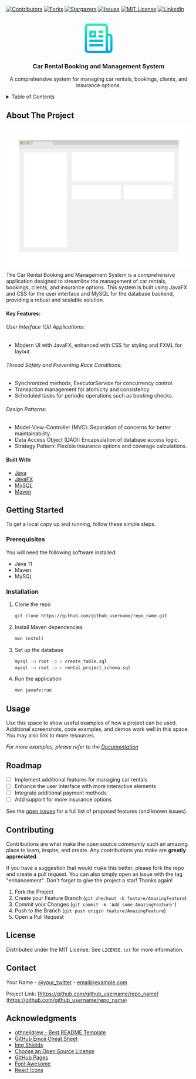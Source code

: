 <!-- Improved compatibility of back to top link: See: https://github.com/othneildrew/Best-README-Template/pull/73 -->
<a name="readme-top"></a>

<!-- PROJECT SHIELDS -->
[![Contributors][contributors-shield]][contributors-url]
[![Forks][forks-shield]][forks-url]
[![Stargazers][stars-shield]][stars-url]
[![Issues][issues-shield]][issues-url]
[![MIT License][license-shield]][license-url]
[![LinkedIn][linkedin-shield]][linkedin-url]

<!-- PROJECT LOGO -->
<br />
<div align="center">
  <a href="https://github.com/github_username/repo_name">
    <img src="images/logo.png" alt="Logo" width="80" height="80">
  </a>

  <h3 align="center">Car Rental Booking and Management System</h3>

  <p align="center">
    A comprehensive system for managing car rentals, bookings, clients, and insurance options.
    

   
  </p>
</div>

<!-- TABLE OF CONTENTS -->
<details>
  <summary>Table of Contents</summary>
  <ol>
    <li>
      <a href="#about-the-project">About The Project</a>
      <ul>
        <li><a href="#built-with">Built With</a></li>
      </ul>
    </li>
    <li>
      <a href="#getting-started">Getting Started</a>
      <ul>
        <li><a href="#prerequisites">Prerequisites</a></li>
        <li><a href="#installation">Installation</a></li>
      </ul>
    </li>
    <li><a href="#usage">Usage</a></li>
    <li><a href="#roadmap">Roadmap</a></li>
    <li><a href="#contributing">Contributing</a></li>
    <li><a href="#license">License</a></li>
    <li><a href="#contact">Contact</a></li>
    <li><a href="#acknowledgments">Acknowledgments</a></li>
  </ol>
</details>

<!-- ABOUT THE PROJECT -->
## About The Project

[![Product Name Screen Shot][product-screenshot]](https://example.com)

The Car Rental Booking and Management System is a comprehensive application designed to streamline the management of car rentals, bookings, clients, and insurance options. This system is built using JavaFX and CSS for the user interface and MySQL for the database backend, providing a robust and scalable solution.

#### Key Features:

###### User Interface (UI) Applications:
  * Modern UI with JavaFX, enhanced with CSS for styling and FXML for layout.

###### Thread Safety and Preventing Race Conditions:
  * Synchronized methods, ExecutorService for concurrency control.
  * Transaction management for atomicity and consistency.
  * Scheduled tasks for periodic operations such as booking checks.

###### Design Patterns:
  * Model-View-Controller (MVC): Separation of concerns for better maintainability.
  * Data Access Object (DAO): Encapsulation of database access logic.
  * Strategy Pattern: Flexible insurance options and coverage calculations.

#### Built With

* [Java](https://www.java.com/)
* [JavaFX](https://openjfx.io/)
* [MySQL](https://www.mysql.com/)
* [Maven](https://maven.apache.org/)

<!-- GETTING STARTED -->
## Getting Started

To get a local copy up and running, follow these simple steps.

### Prerequisites

You will need the following software installed:
* Java 11
* Maven
* MySQL

### Installation

1. Clone the repo
   ```sh
   git clone https://github.com/github_username/repo_name.git
   ```
2. Install Maven dependencies
   ```sh
   mvn install
   ```
3. Set up the database
   ```sh
   mysql -u root -p < create_table.sql
   mysql -u root -p < rental_project_schema.sql
   ```
4. Run the application
   ```sh
   mvn javafx:run
   ```

<!-- USAGE EXAMPLES -->
## Usage

Use this space to show useful examples of how a project can be used. Additional screenshots, code examples, and demos work well in this space. You may also link to more resources.

_For more examples, please refer to the [Documentation](https://example.com)_

<!-- ROADMAP -->
## Roadmap

- [ ] Implement additional features for managing car rentals
- [ ] Enhance the user interface with more interactive elements
- [ ] Integrate additional payment methods
- [ ] Add support for more insurance options

See the [open issues](https://github.com/github_username/repo_name/issues) for a full list of proposed features (and known issues).

<!-- CONTRIBUTING -->
## Contributing

Contributions are what make the open source community such an amazing place to learn, inspire, and create. Any contributions you make are **greatly appreciated**.

If you have a suggestion that would make this better, please fork the repo and create a pull request. You can also simply open an issue with the tag "enhancement".
Don't forget to give the project a star! Thanks again!

1. Fork the Project
2. Create your Feature Branch (`git checkout -b feature/AmazingFeature`)
3. Commit your Changes (`git commit -m 'Add some AmazingFeature'`)
4. Push to the Branch (`git push origin feature/AmazingFeature`)
5. Open a Pull Request

<!-- LICENSE -->
## License

Distributed under the MIT License. See `LICENSE.txt` for more information.

<!-- CONTACT -->
## Contact

Your Name - [@your_twitter](https://twitter.com/your_username) - email@example.com

Project Link: [https://github.com/github_username/repo_name](https://github.com/github_username/repo_name)

<!-- ACKNOWLEDGMENTS -->
## Acknowledgments

* [othneildrew - Best README Template](https://github.com/othneildrew/Best-README-Template)
* [GitHub Emoji Cheat Sheet](https://www.webpagefx.com/tools/emoji-cheat-sheet)
* [Img Shields](https://shields.io)
* [Choose an Open Source License](https://choosealicense.com)
* [GitHub Pages](https://pages.github.com)
* [Font Awesome](https://fontawesome.com)
* [React Icons](https://react-icons.github.io/react-icons)

<!-- MARKDOWN LINKS & IMAGES -->
[contributors-shield]: https://img.shields.io/github/contributors/github_username/repo_name.svg?style=for-the-badge
[contributors-url]: https://github.com/github_username/repo_name/graphs/contributors
[forks-shield]: https://img.shields.io/github/forks/github_username/repo_name.svg?style=for-the-badge
[forks-url]: https://github.com/github_username/repo_name/network/members
[stars-shield]: https://img.shields.io/github/stars/github_username/repo_name.svg?style=for-the-badge
[stars-url]: https://github.com/github_username/repo_name/stargazers
[issues-shield]: https://img.shields.io/github/issues/github_username/repo_name.svg?style=for-the-badge
[issues-url]: https://github.com/github_username/repo_name/issues
[license-shield]: https://img.shields.io/github/license/github_username/repo_name.svg?style=for-the-badge
[license-url]: https://github.com/github_username/repo_name/blob/master/LICENSE.txt
[linkedin-shield]: https://img.shields.io/badge/-LinkedIn-black.svg?style=for-the-badge&logo=linkedin&colorB=555
[linkedin-url]: https://linkedin.com/in/linkedin_username
[product-screenshot]: images/screenshot.png